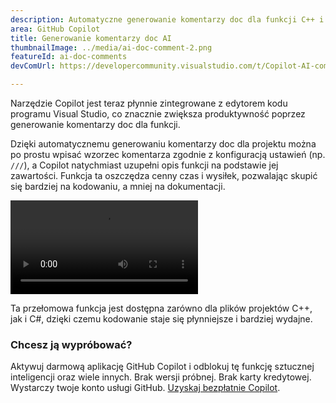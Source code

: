 ```yaml
---
description: Automatyczne generowanie komentarzy doc dla funkcji C++ i C#.
area: GitHub Copilot
title: Generowanie komentarzy doc AI
thumbnailImage: ../media/ai-doc-comment-2.png
featureId: ai-doc-comments
devComUrl: https://developercommunity.visualstudio.com/t/Copilot-AI-comment-generation-on-method/10744262

---
```



Narzędzie Copilot jest teraz płynnie zintegrowane z edytorem kodu programu Visual Studio, co znacznie zwiększa produktywność poprzez generowanie komentarzy doc dla funkcji.

Dzięki automatycznemu generowaniu komentarzy doc dla projektu można po prostu wpisać wzorzec komentarza zgodnie z konfiguracją ustawień (np. `///`), a Copilot natychmiast uzupełni opis funkcji na podstawie jej zawartości. Funkcja ta oszczędza cenny czas i wysiłek, pozwalając skupić się bardziej na kodowaniu, a mniej na dokumentacji.

![Komentarze doc AI](../media/ai-doc-comments-2.mp4)

Ta przełomowa funkcja jest dostępna zarówno dla plików projektów C++, jak i C#, dzięki czemu kodowanie staje się płynniejsze i bardziej wydajne.

### Chcesz ją wypróbować?
Aktywuj darmową aplikację GitHub Copilot i odblokuj tę funkcję sztucznej inteligencji oraz wiele innych.
Brak wersji próbnej. Brak karty kredytowej. Wystarczy twoje konto usługi GitHub. [Uzyskaj bezpłatnie Copilot](https://github.com/settings/copilot).
